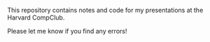 This repository contains notes and code for my presentations at the Harvard CompClub.

Please let me know if you find any errors!
